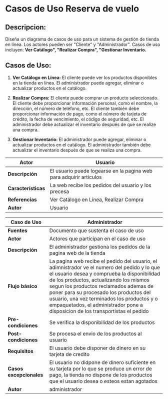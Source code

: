 # Casos de Uso Reserva de vuelo

## Descripcion:
Diseña un diagrama de casos de uso para un sistema de gestión de tienda en línea. Los actores pueden ser "Cliente" y "Administrador". Casos de uso incluyen: **Ver Catálogo", "Realizar Compra", "Gestionar Inventario.**

## Casos de Uso:
1. **Ver Catálogo en Línea:** El cliente puede ver los productos disponibles en la tienda en línea. El administrador puede agregar, eliminar o actualizar productos en el catálogo.

2. **Realizar Compra:** El cliente puede comprar un producto seleccionado. El cliente debe proporcionar información personal, como el nombre, la dirección, el número de teléfono, etc. El cliente también debe proporcionar información de pago, como el número de tarjeta de crédito, la fecha de vencimiento, el código de seguridad, etc. El administrador debe actualizar el inventario después de que se realize una compra.
 
3. **Gestionar Inventario:** El administrador puede agregar, eliminar o actualizar productos en el catálogo. El administrador también debe actualizar el inventario después de que se realiza una compra.

| **Actor**       | **Usuario**                          |
|-------------|------------------------------------------------|
| **Descripción** | El usuario puede logearse en la pagina web para adquirir articulos                     |
| **Características** | La web recibe los pedidos del usuario y los precesa      |
| **Referencias** | Ver Catálogo en Línea, Realizar Compra                    |
| **Autor**       | Usuario   |



| **Caso de Uso** | **Administrador** |
|----------------|-----|
| **Fuentes**        | Documento que sustenta el caso de uso |
| **Actor**          | Actores que participan en el caso de uso |
| **Descripción**    |El administrador gestiona los pedidos de la pagina web de la tienda|
| **Flujo básico**   | La pagina web recibe el pedido del usuario, el adimnistrador ve el numero del pedido y lo que el usuario desea y comprueba la disponibilidad de los productos, actualizando los mismos segun los productos reclamados ademas de poner para su procesado los productos del usuario, una vez terminados los productos y o empaquetados, el administrador pone a disposicion de los transportistas el pedido |
| **Pre-condiciones**  | Se verifica la disponibilidad de los productos |
| **Post-condiciones**  | Se procesa el envio de los productos al usuario |
| **Requisitos**     | El usuario debe disponer de dinero en su tarjeta de credito |
| **Casos excepcionales**          | El usuario no didpone de dinero suficiente en su tarjeta por lo que se produce un error de pago, la tienda no dispone de los productos que el usuario desea o esteos estan agotados |
| **Autor**          | administrador |